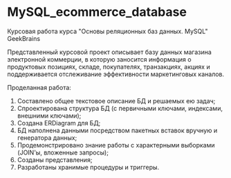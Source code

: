 # MySQL_ecommerce_database
Курсовая работа курса "Основы реляционных баз данных. MySQL" GeekBrains


Представленный курсовой проект описывает базу данных магазина электронной коммерции, в которую заносится информация о продуктовых позициях, складе, покупателях, транзакциях, акциях и поддерживается отслеживание эффективности маркетинговых каналов.


Проделанная работа:
1. Составлено общее текстовое описание БД и решаемых ею задач;
2. Спроектирована структура БД (с первичными ключами, индексами, внешними ключами);
3. Создана ERDiagram для БД;
4. БД наполнена данными посредством пакетных вставок вручную и генератора данных;
5. Продемонстрировано знание работы с характерными выборками (JOIN'ы, вложенные запросы);
6. Созданы представления;
7. Разработаны хранимые процедуры и триггеры.
